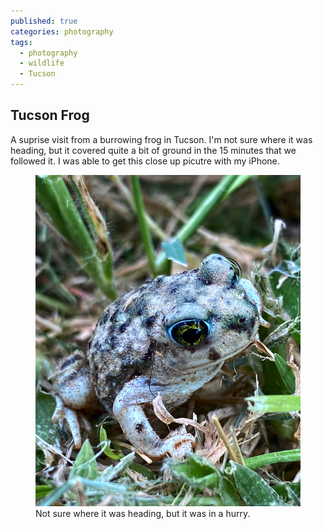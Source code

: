 ```yaml
---
published: true
categories: photography
tags:
  - photography
  - wildlife
  - Tucson 
---
```

## Tucson Frog 

A suprise visit from a burrowing frog in Tucson.  I'm not sure where it was heading, but it covered quite a bit of ground in the 15 minutes that we followed it.  I was able to get this close up picutre with my iPhone. 

<figure>
<img src="assets/images/TucsonFrog.jpg" alt="frog wandering the park in Tucson">
<figrecaption>Not sure where it was heading, but it was in a hurry.</figurecaption>
</figure>